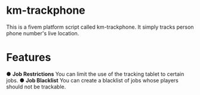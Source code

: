 # km-trackphone

This is a fivem platform script called km-trackphone. It simply tracks person phone number's live location.

# Features

  ● **Job Restrictions**
  You can limit the use of the tracking tablet to certain jobs.
  ● **Job Blacklist**
  You can create a blacklist of jobs whose players should not be trackable.
